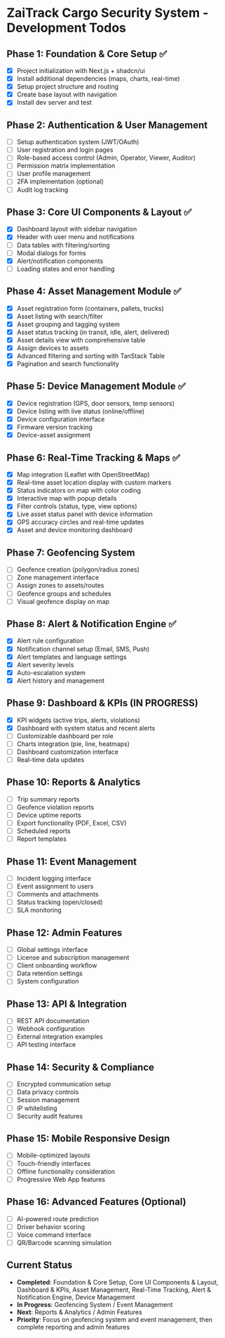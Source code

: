 # ZaiTrack Cargo Security System - Development Todos

## Phase 1: Foundation & Core Setup ✅
- [x] Project initialization with Next.js + shadcn/ui
- [x] Install additional dependencies (maps, charts, real-time)
- [x] Setup project structure and routing
- [x] Create base layout with navigation
- [x] Install dev server and test

## Phase 2: Authentication & User Management
- [ ] Setup authentication system (JWT/OAuth)
- [ ] User registration and login pages
- [ ] Role-based access control (Admin, Operator, Viewer, Auditor)
- [ ] Permission matrix implementation
- [ ] User profile management
- [ ] 2FA implementation (optional)
- [ ] Audit log tracking

## Phase 3: Core UI Components & Layout ✅
- [x] Dashboard layout with sidebar navigation
- [x] Header with user menu and notifications
- [ ] Data tables with filtering/sorting
- [ ] Modal dialogs for forms
- [x] Alert/notification components
- [ ] Loading states and error handling

## Phase 4: Asset Management Module ✅
- [x] Asset registration form (containers, pallets, trucks)
- [x] Asset listing with search/filter
- [x] Asset grouping and tagging system
- [x] Asset status tracking (in transit, idle, alert, delivered)
- [x] Asset details view with comprehensive table
- [x] Assign devices to assets
- [x] Advanced filtering and sorting with TanStack Table
- [x] Pagination and search functionality

## Phase 5: Device Management Module ✅
- [x] Device registration (GPS, door sensors, temp sensors)
- [x] Device listing with live status (online/offline)
- [x] Device configuration interface
- [x] Firmware version tracking
- [x] Device-asset assignment

## Phase 6: Real-Time Tracking & Maps ✅
- [x] Map integration (Leaflet with OpenStreetMap)
- [x] Real-time asset location display with custom markers
- [x] Status indicators on map with color coding
- [x] Interactive map with popup details
- [x] Filter controls (status, type, view options)
- [x] Live asset status panel with device information
- [x] GPS accuracy circles and real-time updates
- [x] Asset and device monitoring dashboard

## Phase 7: Geofencing System
- [ ] Geofence creation (polygon/radius zones)
- [ ] Zone management interface
- [ ] Assign zones to assets/routes
- [ ] Geofence groups and schedules
- [ ] Visual geofence display on map

## Phase 8: Alert & Notification Engine ✅
- [x] Alert rule configuration
- [x] Notification channel setup (Email, SMS, Push)
- [x] Alert templates and language settings
- [x] Alert severity levels
- [x] Auto-escalation system
- [x] Alert history and management

## Phase 9: Dashboard & KPIs (IN PROGRESS)
- [x] KPI widgets (active trips, alerts, violations)
- [x] Dashboard with system status and recent alerts
- [ ] Customizable dashboard per role
- [ ] Charts integration (pie, line, heatmaps)
- [ ] Dashboard customization interface
- [ ] Real-time data updates

## Phase 10: Reports & Analytics
- [ ] Trip summary reports
- [ ] Geofence violation reports
- [ ] Device uptime reports
- [ ] Export functionality (PDF, Excel, CSV)
- [ ] Scheduled reports
- [ ] Report templates

## Phase 11: Event Management
- [ ] Incident logging interface
- [ ] Event assignment to users
- [ ] Comments and attachments
- [ ] Status tracking (open/closed)
- [ ] SLA monitoring

## Phase 12: Admin Features
- [ ] Global settings interface
- [ ] License and subscription management
- [ ] Client onboarding workflow
- [ ] Data retention settings
- [ ] System configuration

## Phase 13: API & Integration
- [ ] REST API documentation
- [ ] Webhook configuration
- [ ] External integration examples
- [ ] API testing interface

## Phase 14: Security & Compliance
- [ ] Encrypted communication setup
- [ ] Data privacy controls
- [ ] Session management
- [ ] IP whitelisting
- [ ] Security audit features

## Phase 15: Mobile Responsive Design
- [ ] Mobile-optimized layouts
- [ ] Touch-friendly interfaces
- [ ] Offline functionality consideration
- [ ] Progressive Web App features

## Phase 16: Advanced Features (Optional)
- [ ] AI-powered route prediction
- [ ] Driver behavior scoring
- [ ] Voice command interface
- [ ] QR/Barcode scanning simulation

## Current Status
- **Completed**: Foundation & Core Setup, Core UI Components & Layout, Dashboard & KPIs, Asset Management, Real-Time Tracking, Alert & Notification Engine, Device Management
- **In Progress**: Geofencing System / Event Management
- **Next**: Reports & Analytics / Admin Features
- **Priority**: Focus on geofencing system and event management, then complete reporting and admin features
